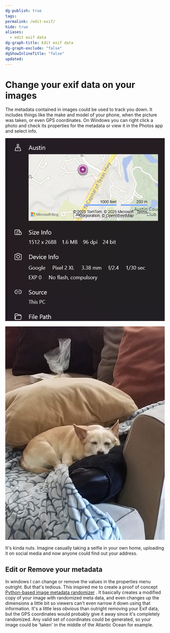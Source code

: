 ```yaml
---
dg-publish: true
tags: 
permalink: /edit-exif/
hide: true
aliases:
  - edit exif data
dg-graph-title: Edit exif data
dg-graph-exclude: "false"
dgShowInlineTitle: "false"
updated:
---
```

# Change your exif data on your images

The metadata contained in images could be used to track you down. It includes things like the make and model of your phone, when the picture was taken, or even GPS coordinates. On Windows you can right click a photo and check its properties for the metadata or view it in the Photos app and select info.

![exif.png](/src/site/img/exif.png)

![dog.jpg](/src/site/img/dog.jpg)

It's kinda nuts. Imagine casually taking a selfie in your own home, uploading it on social media and now anyone could find out your address. 

## Edit or Remove your metadata
In windows I can change or remove the values in the properties menu outright. But that's tedious. This inspired me to create a proof of concept [ Python-based image metadata randomizer](https://github.com/RecursiveFunctions/ImageMetaDataRandomizer) . It basically creates a modified copy of your image with randomized meta data, and even changes up the dimensions a little bit so viewers can't even narrow it down using that information. It's a little less obvious than outright removing your Exif data, but the GPS coordinates would probably give it away since it's completely randomized. Any valid set of coordinates could be generated, so your image could be 'taken' in the middle of the Atlantic Ocean for example. 

